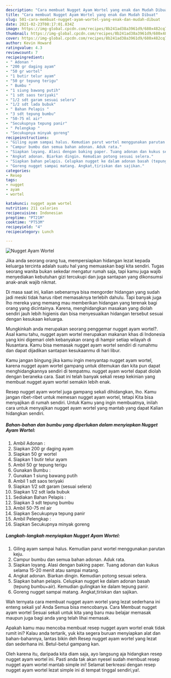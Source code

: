 ```yaml
---
description: "Cara membuat Nugget Ayam Wortel yang enak dan Mudah Dibuat"
title: "Cara membuat Nugget Ayam Wortel yang enak dan Mudah Dibuat"
slug: 501-cara-membuat-nugget-ayam-wortel-yang-enak-dan-mudah-dibuat
date: 2021-02-23T08:17:01.834Z
image: https://img-global.cpcdn.com/recipes/8b241ad38a3961d9/680x482cq70/nugget-ayam-wortel-foto-resep-utama.jpg
thumbnail: https://img-global.cpcdn.com/recipes/8b241ad38a3961d9/680x482cq70/nugget-ayam-wortel-foto-resep-utama.jpg
cover: https://img-global.cpcdn.com/recipes/8b241ad38a3961d9/680x482cq70/nugget-ayam-wortel-foto-resep-utama.jpg
author: Kevin Howard
ratingvalue: 4.3
reviewcount: 7
recipeingredient:
- " Adonan "
- "200 gr daging ayam"
- "50 gr wortel"
- "1 butir telur ayam"
- "50 gr tepung terigu"
- " Bumbu "
- "1 siung bawang putih"
- "1 sdt saos teriyaki"
- "1/2 sdt garam sesuai selera"
- "1/2 sdt lada bubuk"
- " Bahan Pelapis "
- "3 sdt tepung bumbu"
- "50-75 ml air"
- "Secukupnya tepung panir"
- " Pelengkap "
- "Secukupnya minyak goreng"
recipeinstructions:
- "Giling ayam sampai halus. Kemudian parut wortel menggunakan parutan keju."
- "Campur bumbu dan semua bahan adonan. Aduk rata."
- "Siapkan loyang. Alasi dengan baking paper. Tuang adonan dan kukus selama 15-20 menit atau sampai matang."
- "Angkat adonan. Biarkan dingin. Kemudian potong sesuai selera."
- "Siapkan bahan pelapis. Celupkan nugget ke dalam adonan basah (tepung bumbu+air). Kemudian gulingkan ke dalam tepung panir."
- "Goreng nugget sampai matang. Angkat,tiriskan dan sajikan."
categories:
- Resep
tags:
- nugget
- ayam
- wortel

katakunci: nugget ayam wortel 
nutrition: 211 calories
recipecuisine: Indonesian
preptime: "PT21M"
cooktime: "PT53M"
recipeyield: "4"
recipecategory: Lunch

---
```



![Nugget Ayam Wortel](https://img-global.cpcdn.com/recipes/8b241ad38a3961d9/680x482cq70/nugget-ayam-wortel-foto-resep-utama.jpg)

Jika anda seorang orang tua, mempersiapkan hidangan lezat kepada keluarga tercinta adalah suatu hal yang memuaskan bagi kita sendiri. Tugas seorang  wanita bukan sekedar mengatur rumah saja, tapi kamu juga wajib menyediakan kebutuhan gizi tercukupi dan juga santapan yang dikonsumsi anak-anak wajib nikmat.

Di masa  saat ini, kalian sebenarnya bisa mengorder hidangan yang sudah jadi meski tidak harus ribet memasaknya terlebih dahulu. Tapi banyak juga lho mereka yang memang mau memberikan hidangan yang terenak bagi orang yang dicintainya. Karena, menghidangkan masakan yang diolah sendiri jauh lebih higienis dan bisa menyesuaikan hidangan tersebut sesuai dengan kesukaan keluarga. 



Mungkinkah anda merupakan seorang penggemar nugget ayam wortel?. Asal kamu tahu, nugget ayam wortel merupakan makanan khas di Indonesia yang kini digemari oleh kebanyakan orang di hampir setiap wilayah di Nusantara. Kamu bisa memasak nugget ayam wortel sendiri di rumahmu dan dapat dijadikan santapan kesukaanmu di hari libur.

Kamu jangan bingung jika kamu ingin menyantap nugget ayam wortel, karena nugget ayam wortel gampang untuk ditemukan dan kita pun dapat menghidangkannya sendiri di tempatmu. nugget ayam wortel dapat diolah dengan beraneka cara. Saat ini telah banyak sekali resep kekinian yang membuat nugget ayam wortel semakin lebih enak.

Resep nugget ayam wortel juga gampang sekali dihidangkan, lho. Kamu jangan ribet-ribet untuk memesan nugget ayam wortel, tetapi Kita bisa menyajikan di rumah sendiri. Untuk Kamu yang ingin membuatnya, inilah cara untuk menyajikan nugget ayam wortel yang mantab yang dapat Kalian hidangkan sendiri.

<!--inarticleads1-->

##### Bahan-bahan dan bumbu yang diperlukan dalam menyiapkan Nugget Ayam Wortel:

1. Ambil  Adonan :
1. Siapkan 200 gr daging ayam
1. Siapkan 50 gr wortel
1. Siapkan 1 butir telur ayam
1. Ambil 50 gr tepung terigu
1. Gunakan  Bumbu :
1. Gunakan 1 siung bawang putih
1. Ambil 1 sdt saos teriyaki
1. Siapkan 1/2 sdt garam (sesuai selera)
1. Siapkan 1/2 sdt lada bubuk
1. Sediakan  Bahan Pelapis :
1. Siapkan 3 sdt tepung bumbu
1. Ambil 50-75 ml air
1. Siapkan Secukupnya tepung panir
1. Ambil  Pelengkap :
1. Siapkan Secukupnya minyak goreng




<!--inarticleads2-->

##### Langkah-langkah menyiapkan Nugget Ayam Wortel:

1. Giling ayam sampai halus. Kemudian parut wortel menggunakan parutan keju.
1. Campur bumbu dan semua bahan adonan. Aduk rata.
1. Siapkan loyang. Alasi dengan baking paper. Tuang adonan dan kukus selama 15-20 menit atau sampai matang.
1. Angkat adonan. Biarkan dingin. Kemudian potong sesuai selera.
1. Siapkan bahan pelapis. Celupkan nugget ke dalam adonan basah (tepung bumbu+air). Kemudian gulingkan ke dalam tepung panir.
1. Goreng nugget sampai matang. Angkat,tiriskan dan sajikan.




Wah ternyata cara membuat nugget ayam wortel yang lezat sederhana ini enteng sekali ya! Anda Semua bisa mencobanya. Cara Membuat nugget ayam wortel Sesuai sekali untuk kita yang baru mau belajar memasak maupun juga bagi anda yang telah lihai memasak.

Apakah kamu mau mencoba membuat resep nugget ayam wortel enak tidak rumit ini? Kalau anda tertarik, yuk kita segera buruan menyiapkan alat dan bahan-bahannya, lantas bikin deh Resep nugget ayam wortel yang lezat dan sederhana ini. Betul-betul gampang kan. 

Oleh karena itu, daripada kita diam saja, ayo langsung aja hidangkan resep nugget ayam wortel ini. Pasti anda tak akan nyesel sudah membuat resep nugget ayam wortel mantab simple ini! Selamat berkreasi dengan resep nugget ayam wortel lezat simple ini di tempat tinggal sendiri,ya!.


